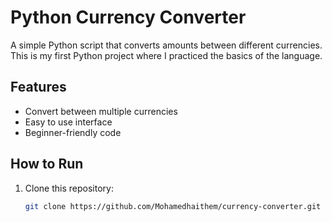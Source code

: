 # Python Currency Converter

A simple Python script that converts amounts between different currencies.  
This is my first Python project where I practiced the basics of the language.  

## Features
- Convert between multiple currencies
- Easy to use interface
- Beginner-friendly code

## How to Run
1. Clone this repository:
   ```bash
   git clone https://github.com/Mohamedhaithem/currency-converter.git
